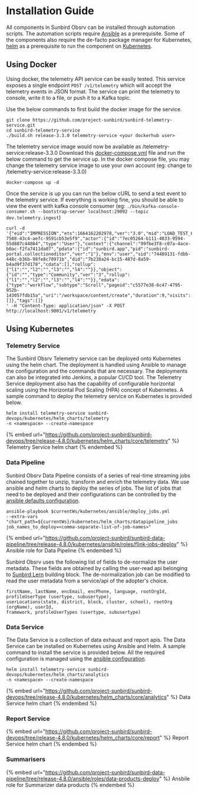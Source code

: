 # Installation Guide

All components in Sunbird Obsrv can be installed through automation scripts. The automation scripts require [Ansible](https://docs.ansible.com/ansible/latest/index.html) as a prerequisite. Some of the components also require the de-facto package manager for Kubernetes, [helm](https://helm.sh/docs/) as a prerequisite to run the component on [Kubernetes](https://kubernetes.io).

## Using Docker
Using docker, the telemetry API service can be easily tested. This service exposes a single endpoint `POST /v1/telemetry` which will accept the telemetry events in JSON format. The service can print the telemetry to console, write it to a file, or push it to a Kafka topic. 

Use the below commands to first build the docker image for the service.
```shell
git clone https://github.com/project-sunbird/sunbird-telemetry-service.git
cd sunbird-telemetry-service
./build.sh release-3.3.0 telemetry-service <your dockerhub user>
```

The telemetry service image would now be available as <your dockerhub user>/telemetry-service:release-3.3.0
Download this [docker-compose.yml](../.gitbook/assets/docker-compose.yml) file and run the below command to get the service up. In the docker compose file, you may change the telemetry service image to use your own account (eg: change to <your dockerhub user>/telemetry-service:release-3.3.0)

```shell
docker-compose up -d
```

Once the service is up you can run the below cURL to send a test event to the telemetry service. If everything is working fine, you should be able to view the event with kafka console consumer (eg: `./bin/kafka-console-consumer.sh --bootstrap-server localhost:29092 --topic dev.telemetry.ingest`)

```shell
curl -d '{"eid":"IMPRESSION","ets":1664162202978,"ver":"3.0","mid":"LOAD_TEST_6c029add-7508-43c4-aefc-9591cb53e5f9","actor":{"id":"7ec05264-b111-4833-9594-55d807c44084","type":"User"},"context":{"channel":"99fbe3f8-c07a-4ace-b0ac-f2fa7411da07","pdata":{"id":"sunbird.app","pid":"sunbird-portal.collectioneditor","ver":"1"},"env":"user","sid":"74489131-fdbb-448c-b36b-98fe8c70971b","did":"7b238a24-bc15-487d-8a59-b4ad9f37d178","cdata":[],"rollup":{"l1":"","l2":"","l3":"","l4":""}},"object":{"id":"","type":"Community","ver":"3","rollup":{"l1":"","l2":"","l3":"","l4":""}},"edata":{"type":"workflow","subtype":"Scroll","pageid":"c5577e38-6c47-4795-952b-143057fdb15a","uri":"/workspace/content/create","duration":9,"visits":[]},"tags":[]}
' -H "Content-Type: application/json" -X POST http://localhost:9001/v1/telemetry
```

## Using Kubernetes
### Telemetry Service

The Sunbird Obsrv Telemetry service can be deployed onto Kubernetes using the helm chart. The deployment is handled using Ansible to manage the configuration and the commands that are necessary. The deployments can also be integrated into Jenkins, a popular CI/CD tool. The Telemetry Service deployment also has the capability of configurable horizontal scaling using the Horizontal Pod Scaling (HPA) concept of Kubernetes. A sample command to deploy the telemetry service on Kubernetes is provided below.

```
helm install telemetry-service sunbird-devops/kubernetes/helm_charts/telemetry 
-n <namespace> --create-namespace
```

{% embed url="https://github.com/project-sunbird/sunbird-devops/tree/release-4.8.0/kubernetes/helm_charts/core/telemetry" %}
Telemetry Service helm chart
{% endembed %}

### Data Pipeline

Sunbird Obsrv Data Pipeline consists of a series of real-time streaming jobs chained together to unzip, transform and enrich the telemetry data. We use ansible and helm charts to deploy the series of jobs. The list of jobs that need to be deployed and their configurations can be controlled by the [ansible defaults configuration](https://github.com/project-sunbird/sunbird-data-pipeline/blob/release-4.8.0/kubernetes/ansible/roles/flink-jobs-deploy/defaults/main.yml#L168-L339).

```
ansible-playbook $currentWs/kubernetes/ansible/deploy_jobs.yml 
--extra-vars "chart_path=${currentWs}/kubernetes/helm_charts/datapipeline_jobs 
job_names_to_deploy=<comma-separate-list-of-job-names>"
```

{% embed url="https://github.com/project-sunbird/sunbird-data-pipeline/tree/release-4.8.0/kubernetes/ansible/roles/flink-jobs-deploy" %}
Ansible role for Data Pipeline
{% endembed %}

Sunbird Obsrv uses the following list of fields to de-normalize the user metadata. These fields are obtained by calling the user-read api belonging to [Sunbird Lern](https://lern.sunbird.org) building block. The de-normalization job can be modified to read the user metadata from a service/api of the adopter's choice.

```
firstName, lastName, encEmail, encPhone, language, rootOrgId, profileUserType (usertype, subusertype), 
userLocations(state, district, block, cluster, school), rootOrg (orgName), userId, 
framework, profileUserTypes (usertype, subusertype)
```

### Data Service

The Data Service is a collection of data exhaust and report apis. The Data Service can be installed on Kubernetes using Ansible and Helm. A sample command to install the service is provided below. All the required configuration is managed using the [ansible configuration](https://github.com/project-sunbird/sunbird-devops/blob/release-4.8.0/ansible/roles/stack-sunbird/defaults/main.yml#L987-L1015).

```
helm install telemetry-service sunbird-devops/kubernetes/helm_charts/analytics 
-n <namespace> --create-namespace
```

{% embed url="https://github.com/project-sunbird/sunbird-devops/tree/release-4.8.0/kubernetes/helm_charts/core/analytics" %}
Data Service helm chart
{% endembed %}

### Report Service

{% embed url="https://github.com/project-sunbird/sunbird-devops/tree/release-4.8.0/kubernetes/helm_charts/core/report" %}
Report Service helm chart
{% endembed %}

### Summarisers

{% embed url="https://github.com/project-sunbird/sunbird-data-pipeline/tree/release-4.8.0/ansible/roles/data-products-deploy" %}
Ansbile role for Summarizer data products
{% endembed %}
